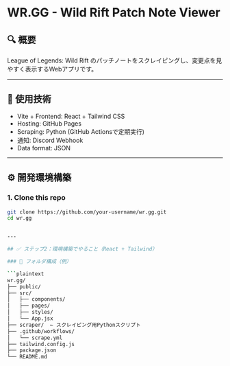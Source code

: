 # WR.GG - Wild Rift Patch Note Viewer

## 🔍 概要

League of Legends: Wild Rift のパッチノートをスクレイピングし、変更点を見やすく表示するWebアプリです。

---

## 🚀 使用技術

- Vite + Frontend: React + Tailwind CSS
- Hosting: GitHub Pages
- Scraping: Python (GitHub Actionsで定期実行)
- 通知: Discord Webhook
- Data format: JSON

---

## ⚙️ 開発環境構築

### 1. Clone this repo

```bash
git clone https://github.com/your-username/wr.gg.git
cd wr.gg


---

## ✅ ステップ2：環境構築でやること（React + Tailwind）

### 📁 フォルダ構成（例）

```plaintext
wr.gg/
├── public/
├── src/
│   ├── components/
│   ├── pages/
│   ├── styles/
│   └── App.jsx
├── scraper/  ← スクレイピング用Pythonスクリプト
├── .github/workflows/
│   └── scrape.yml
├── tailwind.config.js
├── package.json
└── README.md
